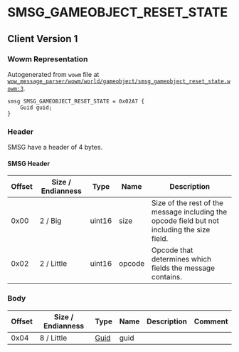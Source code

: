 # SMSG_GAMEOBJECT_RESET_STATE

## Client Version 1

### Wowm Representation

Autogenerated from `wowm` file at [`wow_message_parser/wowm/world/gameobject/smsg_gameobject_reset_state.wowm:3`](https://github.com/gtker/wow_messages/tree/main/wow_message_parser/wowm/world/gameobject/smsg_gameobject_reset_state.wowm#L3).
```rust,ignore
smsg SMSG_GAMEOBJECT_RESET_STATE = 0x02A7 {
    Guid guid;
}
```
### Header

SMSG have a header of 4 bytes.

#### SMSG Header

| Offset | Size / Endianness | Type   | Name   | Description |
| ------ | ----------------- | ------ | ------ | ----------- |
| 0x00   | 2 / Big           | uint16 | size   | Size of the rest of the message including the opcode field but not including the size field.|
| 0x02   | 2 / Little        | uint16 | opcode | Opcode that determines which fields the message contains.|

### Body

| Offset | Size / Endianness | Type | Name | Description | Comment |
| ------ | ----------------- | ---- | ---- | ----------- | ------- |
| 0x04 | 8 / Little | [Guid](../spec/packed-guid.md) | guid |  |  |

